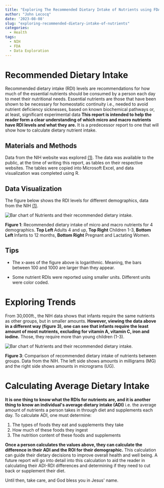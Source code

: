 ```yaml
---
title: "Exploring The Recommended Dietary Intake of Nutrients using FDA and NIH Data"
author: "John Lecocq"
date: '2023-08-08'
slug: "exploring-recommended-dietary-intake-of-nutrients"
categories:
  - Health
tags:
  - NIH
  - FDA
  - Data Exploration
---
```


# Recommended Dietary Intake 

Recommended dietary intake (RDI) levels are recommendations for how much of the essential nutrients should be consumed by a person each day to meet their nutritional needs. Essential nutrients are those that have been shown to be necessary for homeostatic continuity i.e., needed to avoid nutrient deficiency sicknesses, based on known biochemical pathways or, at least, significant experimental data [](https://www.ncbi.nlm.nih.gov/pmc/articles/PMC4717892/#:~:text=The%20first%20RDAs%20for%20protein,Defense%20Advisory%20Commission%20(11)) **This report is intended to help the reader form a clear understanding of which micro and macro nutrients have RDI levels and what they are.** It is a predecessor report to one that will show how to calculate dietary nutrient intake.

## Materials and Methods

Data from the NIH website was explored [(1)](https://www.fda.gov/media/99069/download). The data was available to the public, at the time of writing this report, as tables on their respective websites. The tables were copied into Microsoft Excel, and data visualization was completed using R. 

## Data Visualization

The figure below shows the RDI levels for different demographics, data from the NIH [(1)](https://www.fda.gov/media/99069/download).

<div class="figure">
<img src="{{< blogdown/postref >}}index_files/plots/RDI_plot_nih.png" alt="Bar chart of Nutrients and their recommended dietary intake." />
<p class="caption"><span id="fig:weight_time"></span><strong>Figure 1</strong>: Recommended dietary intake of micro and macro nutrients for 4 demographics.<strong> Top Left </strong>Adults 4 and up, <strong>Top Right</strong> Children 1-3,<strong> Bottom Left </strong>Infants to 12 months, <strong>Bottom Right</strong> Pregnant and Lactating Women.</p>
</div>

## Tips

- The x-axes of the figure above is logarithmic. Meaning, the bars between 100 and 1000 are larger than they appear. 

- Some nutrient RDIs were reported using smaller units. Different units were color coded.

# Exploring Trends

From 30,000ft., the NIH data shows that infants require the same nutrients as other groups, but in smaller amounts. **However, viewing the data above in a different way (figure 3), one can see that infants require the least amount of most nutrients, excluding for vitamin A, vitamin C, iron and iodine.** Those, they require more than young children (1-3).

<div class="figure">
<img src="{{< blogdown/postref >}}index_files/plots/RDI_plot_nih_2.png" alt="Bar chart of Nutrients and their recommended dietary intake." />
<p class="caption"><span id="fig:weight_time"></span><strong>Figure 3</strong>: Comparison of recommended dietary intake of nutrients between groups. Data from the NIH. The left side shows amounts in milligrams (MG) and the right side shows amounts in micrograms (UG).</p>
</div>

# Calculating Average Dietary Intake

**It is one thing to know what the RDIs for nutrients are, and it is another thing to know an individual's average dietary intake (ADI)** i.e. the average amount of nutrients a person takes in through diet and supplements each day. To calculate ADI, one must determine:

1) The types of foods they eat and supplements they take
2) How much of these foods they ingest 
3) The nutrition content of these foods and supplements

**Once a person calculates the values above, they can calculate the difference in their ADI and the ROI for their demographic.** This calculation can guide their dietary decisions to improve overall health and well being. A future report will go into detail into this calculation to aid the reader in calculating their ADI-RDI differences and determining if they need to cut back or supplement their diet. 

Until then, take care, and God bless you in Jesus' name.